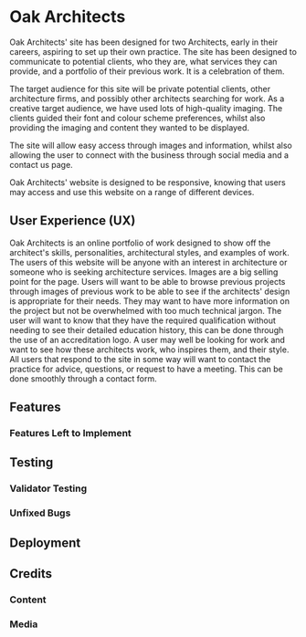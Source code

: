 # Oak Architects

Oak Architects' site has been designed for two Architects, early in their careers, aspiring to set up their own practice. The site has been designed to communicate to potential clients, who they are, what services they can provide, and a portfolio of their previous work. It is a celebration of them.

The target audience for this site will be private potential clients, other architecture firms, and possibly other architects searching for work. As a creative target audience, we have used lots of high-quality imaging. The clients guided their font and colour scheme preferences, whilst also providing the imaging and content they wanted to be displayed.

The site will allow easy access through images and information, whilst also allowing the user to connect with the business through social media and a contact us page.

Oak Architects' website is designed to be responsive, knowing that users may access and use this website on a range of different devices.

<!-- [Responsice Mockup]()
link to website -->

## User Experience (UX)

Oak Architects is an online portfolio of work designed to show off the architect's skills, personalities, architectural styles, and examples of work. The users of this website will be anyone with an interest in architecture or someone who is seeking architecture services. Images are a big selling point for the page. Users will want to be able to browse previous projects through images of previous work to be able to see if the architects' design is appropriate for their needs. They may want to have more information on the project but not be overwhelmed with too much technical jargon. The user will want to know that they have the required qualification without needing to see their detailed education history, this can be done through the use of an accreditation logo. A user may well be looking for work and want to see how these architects work, who inspires them, and their style. All users that respond to the site in some way will want to contact the practice for advice, questions, or request to have a meeting. This can be done smoothly through a contact form.

## Features

<!-- In this section, you should go over the different parts of your project, and describe each in a sentence or so. You will need to explain what value each of the features provides for the user, focusing on who this website is for, what it is that they want to achieve and how your project is the best way to help them achieve these things.

For some/all of your features, you may choose to reference the specific project files that implement them.

In addition, you may also use this section to discuss plans for additional features to be implemented in the future: -->

### Features Left to Implement

<!-- - Another feature idea -->

## Testing

<!--  In this section, you need to convince the assessor that you have conducted enough testing to legitimately believe that the site works well. Essentially, in this part you will want to go over all of your project’s features and ensure that they all work as intended, with the project providing an easy and straightforward way for the users to achieve their goals.

In addition, you should mention in this section how your project looks and works on different browsers and screen sizes.

You should also mention in this section any interesting bugs or problems you discovered during your testing, even if you haven't addressed them yet.

If this section grows too long, you may want to split it off into a separate file and link to it from here. -->

### Validator Testing
<!--
- HTML

- CSS -->


### Unfixed Bugs

<!--  You will need to mention unfixed bugs and why they were not fixed. This section should include shortcomings of the frameworks or technologies used. Although time can be a big variable to consider, paucity of time and difficulty understanding implementation is not a valid reason to leave bugs unfixed. -->

## Deployment

<!--  This section should describe the process you went through to deploy the project to a hosting platform (e.g. GitHub)

The live link can be found here -  -->

## Credits

<!--  In this section you need to reference where you got your content, media and extra help from. It is common practice to use code from other repositories and tutorials, however, it is important to be very specific about these sources to avoid plagiarism.

You can break the credits section up into Content and Media, depending on what you have included in your project. -->

### Content

<!-- reference where all the content is from, including any tutorials used -->

### Media
<!-- explain where the media (images) are sourced from -->
